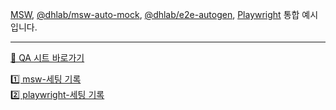 [MSW](https://mswjs.io/), [@dhlab/msw-auto-mock](https://github.com/dhlab-org/msw-auto-mock), [@dhlab/e2e-autogen](https://github.com/dhlab-org/e2e-autogen), [Playwright](https://playwright.dev/) 통합 예시입니다.

---

[📝 QA 시트 바로가기](https://docs.google.com/spreadsheets/d/1AuqnVaipoquSgNYHCVEySgHdWZNErCBke40rcXPv9RY/edit?gid=357740310#gid=357740310)

[1️⃣ msw-세팅 기록](https://github.com/dhlab-org/dhlab-examples/tree/msw-example)   
[2️⃣ playwright-세팅 기록](https://github.com/dhlab-org/dhlab-examples/tree/playwright-example)
